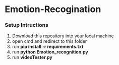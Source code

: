 # Emotion-Recogination

### Setup Intructions
1. Download this repository into your local machine
2. open cmd and redirect to this folder
3. run **pip install -r requirements.txt**
4. run **python Emotion_recognition.py**
5. run **videoTester.py**
